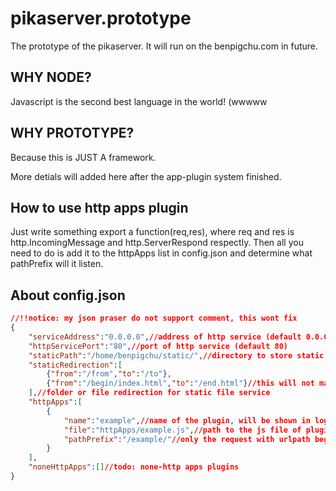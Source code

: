 # pikaserver.prototype

The prototype of the pikaserver. It will run on the benpigchu.com in future.

## WHY NODE?

Javascript is the second best language in the world! (wwwww

## WHY PROTOTYPE?

Because this is JUST A framework.

More detials will added here after the app-plugin system finished.

## How to use http apps plugin

Just write something export a function(req,res), where req and res is http.IncomingMessage and http.ServerRespond respectly. 
Then all you need to do is add it to the httpApps list in config.json and determine what pathPrefix will it listen.

## About config.json
```json
//!!notice: my json praser do not support comment, this wont fix
{
	"serviceAddress":"0.0.0.0",//address of http service (default 0.0.0.0)
	"httpServicePort":"80",//port of http service (default 80)
	"staticPath":"/home/benpigchu/static/",//directory to store static files (default /home/user/static/)
	"staticRedirection":[
		{"from":"/from","to":"/to"},
		{"from":"/begin/index.html","to":"/end.html"}//this will not make /begin/ redirected to /end.html
	],//folder or file redirection for static file service 
	"httpApps":[
		{
			"name":"example",//name of the plugin, will be shown in log
			"file":"httpApps/example.js",//path to the js file of plugin
			"pathPrefix":"/example/"//only the request with urlpath beginning with this will be responded by the plugin, must begin and end with "/"
		}
	],
	"noneHttpApps":[]//todo: none-http apps plugins
}
```